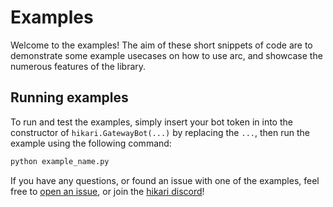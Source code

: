 # Examples

Welcome to the examples! The aim of these short snippets of code are to demonstrate some example usecases on how to use arc, and showcase the numerous features of the library.

## Running examples

To run and test the examples, simply insert your bot token in into the constructor of `hikari.GatewayBot(...)` by replacing the `...`, then run the example using the following command:

```sh
python example_name.py
```

If you have any questions, or found an issue with one of the examples, feel free to [open an issue](https://github.com/hypergonial/hikari-arc/issues/new), or join the [hikari discord](https://discord.gg/hikari)!
